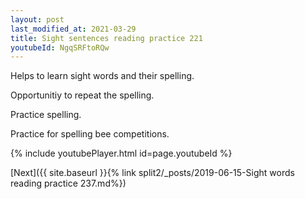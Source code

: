 ```yaml
---
layout: post
last_modified_at: 2021-03-29
title: Sight sentences reading practice 221
youtubeId: NgqSRFtoRQw
---
```

 
 
Helps to learn sight words and their spelling.

Opportunitiy to repeat the spelling. 

Practice spelling. 
 
Practice for spelling bee competitions. 
 
{% include youtubePlayer.html id=page.youtubeId %}
 
 

[Next]({{ site.baseurl }}{% link  split2/_posts/2019-06-15-Sight words reading practice 237.md%})
 
